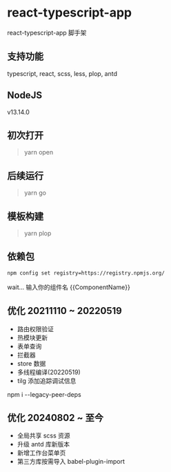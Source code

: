 # react-typescript-app

react-typescript-app 脚手架

## 支持功能

typescript, react, scss, less, plop, antd

## NodeJS

v13.14.0

## 初次打开

> yarn open

## 后续运行

> yarn go

## 模板构建

> yarn plop

## 依赖包

```bash
npm config set registry=https://registry.npmjs.org/
```

wait... 输入你的组件名 {{ComponentName}}

## 优化 20211110 ~ 20220519

-   路由权限验证
-   热模块更新
-   表单查询
-   拦截器
-   store 数据
-   多线程编译(20220519)
-   tilg 添加追踪调试信息

npm i --legacy-peer-deps

## 优化 20240802 ~ 至今

-   全局共享 scss 资源
-   升级 antd 库新版本
-   新增工作台菜单页
-   第三方库按需导入 babel-plugin-import
